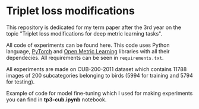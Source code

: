 # Triplet loss modifications

This repository is dedicated for my term paper after the 3rd year on the topic "Triplet loss modifications for deep metric learning tasks".

All code of experiments can be found here. This code uses Python language, [PyTorch](https://pytorch.org) and [Open Metric Learning](https://github.com/OML-Team/open-metric-learning) libraries with all their dependecies. All requirements can be seen in `requirements.txt`.

All experiments are made on CUB-200-2011 dataset which contains 11788 images of 200 subcategories belonging to birds (5994 for training and 5794 for testing). 

Example of code for model fine-tuning which I used for making experiments you can find in **tp3-cub.ipynb** notebook. 

